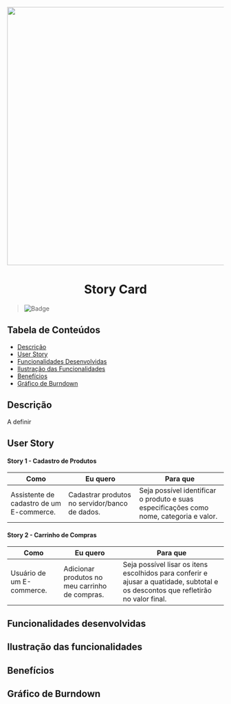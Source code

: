 
<p align="center">
  <img src="https://github.com/DolphinDatabase/DescontOn/blob/350392e4b80418ea3a3ceb71282722aba4487edd/Imagens/StoryCard2.png" height="600" width="700" />
</p>
<h1 align="center"> Story Card  </h1>  

<!--<h1 align="center"> DescontOn </h1>-->

> ![Badge](https://img.shields.io/badge/STATUS-DESENVOLVIMENTO-pink)

## Tabela de Conteúdos

 * [Descrição](#descrição)
 * [User Story](#user-story)
 * [Funcionalidades Desenvolvidas](#funcionalidades-desenvolvidas) 
 * [Ilustração das Funcionalidades](#ilustração-das-funcionalidades)   
 * [Benefícios](#benefícios)
 * [Gráfico de Burndown](gráfico-de-burndown)



## Descrição

A definir

## User Story
  
 #### **Story 1 - Cadastro de Produtos** 
  
| Como | Eu quero | Para que |
| ------- | ------- | ------- |
| Assistente de cadastro de um E-commerce. | Cadastrar produtos no servidor/banco de dados. | Seja possível identificar o produto e suas especificações como nome, categoria e valor. |

  #### **Story 2 - Carrinho de Compras**

| Como | Eu quero | Para que |
| ------- | ------- | ------- |
| Usuário de um E-commerce. | Adicionar produtos no meu carrinho de compras. | Seja possível lisar os itens escolhidos para conferir e ajusar a quatidade, subtotal e os descontos que refletirão no valor final. |

## Funcionalidades desenvolvidas 

## Ilustração das funcionalidades

## Benefícios

## Gráfico de Burndown
